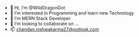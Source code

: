 - 👋 Hi, I’m @WildDragonDot
- 👀 I’m interested in Programming and learn new Technology
- 🌱 I’m MERN Stack Developer
- 💞️ I’m looking to collaborate on ...
- 📫 chandan.vishwakarma27@outlook.com

<!---
WildDragonDot/WildDragonDot is a ✨ special ✨ repository because its `README.md` (this file) appears on your GitHub profile.
You can click the Preview link to take a look at your changes.
--->
